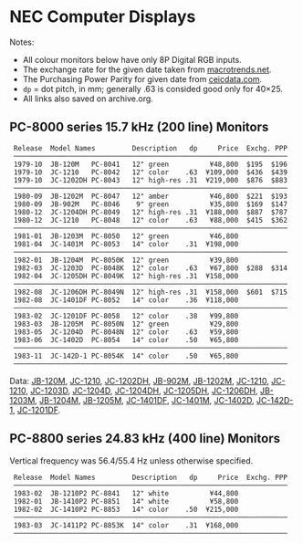 NEC Computer Displays
=====================

Notes:
- All colour monitors below have only 8P Digital RGB inputs.
- The exchange rate for the given date taken from [macrotrends.net].
- The Purchasing Power Parity for given date from [ceicdata.com].
- `dp` = dot pitch, in mm; generally .63 is consided good only for 40×25.
- All links also saved on archive.org.


PC-8000 series 15.7 kHz (200 line) Monitors
-------------------------------------------

     Release  Model Names         Description   dp     Price  Exchg. PPP
     ───────────────────────────────────────────────────────────────────
     1979-10  JB-120M   PC-8041   12" green          ¥48,800  $195  $196
     1979-10  JC-1210   PC-8042   12" color    .63  ¥109,000  $436  $439
     1979-10  JC-1202DH PC-8043   12" high-res .31  ¥219,000  $876  $883
     ───────────────────────────────────────────────────────────────────
     1980-09  JB-1202M  PC-8047   12" amber          ¥46,800  $221  $193
     1980-09  JB-902M   PC-8046    9" green          ¥35,800  $169  $147
     1980-12  JC-1204DH PC-8049   12" high-res .31  ¥188,000  $887  $787
     1980-12  JC-1210   PC-8048   12" color    .63   ¥88,000  $415  $362
     ───────────────────────────────────────────────────────────────────
     1981-01  JB-1203M  PC-8050   12" green          ¥46,800
     1981-04  JC-1401M  PC-8053   14" color    .31  ¥198,000
     ───────────────────────────────────────────────────────────────────
     1982-01  JB-1204M  PC-8050K  12" green          ¥39,800
     1982-03  JC-1203D  PC-8048K  12" color    .63   ¥67,800  $288  $314
     1982-04  JC-1205DH PC-8049K  12" high-res .31  ¥158,000
     ───────────────────────────────────────────────────────────────────
     1982-08  JC-1206DH PC-8049N  12" high-res .31  ¥158,000  $601  $715
     1982-08  JC-1401DF PC-8052   14" color    .36  ¥118,000
     ───────────────────────────────────────────────────────────────────
     1983-02  JC-1201DF PC-8058   12" color    .38   ¥99,800
     1983-03  JB-1205M  PC-8050N  12" green          ¥29,800
     1983-05  JC-1204D  PC-8048N  12" color    .63   ¥59,800
     1983-06  JC-1402D  PC-8054   14" color    .50   ¥65,800
     ───────────────────────────────────────────────────────────────────
     1983-11  JC-142D-1 PC-8054K  14" color    .50   ¥65,800
     ───────────────────────────────────────────────────────────────────

Data: [JB-120M], [JC-1210], [JC-1202DH], [JB-902M], [JB-1202M], [JC-1210],
[JC-1210], [JC-1203D], [JC-1204D], [JC-1204DH], [JC-1205DH], [JC-1206DH],
[JB-1203M], [JB-1204M], [JB-1205M], [JC-1401DF], [JC-1401M], [JC-1402D],
[JC-142D-1], [JC-1201DF].


PC-8800 series 24.83 kHz (400 line) Monitors
--------------------------------------------

Vertical frequency was 56.4/55.4 Hz unless otherwise specified.

     Release  Model Names         Description   dp     Price  Exchg. PPP
     ───────────────────────────────────────────────────────────────────
     1983-02  JB-1210P2 PC-8841   12" white          ¥44,800
     1982-01  JB-1410P2 PC-8851   14" white          ¥58,800
     1982-02  JC-1410P2 PC-8853   14" color    .50  ¥215,000
     ───────────────────────────────────────────────────────────────────
     1983-03  JC-1411P2 PC-8853K  14" color    .31  ¥168,000
     ───────────────────────────────────────────────────────────────────


<!-------------------------------------------------------------------->
[macrotrends.net]: https://www.macrotrends.net/2550/dollar-yen-exchange-rate-historical-chart
[ceicdata.com]: https://www.ceicdata.com/en/japan/exchange-rate-forecast-oecd-member-quarterly/jp-purchasing-power-parity-national-currency-per-usd

[JB-120M]: https://support.nec-lavie.jp/support/product/data/spec/dsp/d030-1.html
[JC-1210]: https://support.nec-lavie.jp/support/product/data/spec/dsp/d031-1.html
[JC-1202DH]: https://support.nec-lavie.jp/support/product/data/spec/dsp/d032-1.html
[JB-902M]: https://support.nec-lavie.jp/support/product/data/spec/dsp/d033-1.html
[JB-1202M]: https://support.nec-lavie.jp/support/product/data/spec/dsp/d034-1.html
[JC-1210]: https://support.nec-lavie.jp/support/product/data/spec/dsp/d035-1.html
[JC-1210]: https://support.nec-lavie.jp/support/product/data/spec/dsp/d035-1.html
[JC-1203D]: https://support.nec-lavie.jp/support/product/data/spec/dsp/d036-1.html
[JC-1204D]: https://support.nec-lavie.jp/support/product/data/spec/dsp/d037-1.html
[JC-1204DH]: https://support.nec-lavie.jp/support/product/data/spec/dsp/d038-1.html
[JC-1205DH]: https://support.nec-lavie.jp/support/product/data/spec/dsp/d039-1.html
[JC-1206DH]: https://support.nec-lavie.jp/support/product/data/spec/dsp/d040-1.html
[JB-1203M]: https://support.nec-lavie.jp/support/product/data/spec/dsp/d041-1.html
[JB-1204M]: https://support.nec-lavie.jp/support/product/data/spec/dsp/d042-1.html
[JB-1205M]: https://support.nec-lavie.jp/support/product/data/spec/dsp/d043-1.html
[JC-1401DF]: https://support.nec-lavie.jp/support/product/data/spec/dsp/d044-1.html
[JC-1401M]: https://support.nec-lavie.jp/support/product/data/spec/dsp/d045-1.html
[JC-1402D]: https://support.nec-lavie.jp/support/product/data/spec/dsp/d046-1.html
[JC-142D-1]: https://support.nec-lavie.jp/support/product/data/spec/dsp/d047-1.html
[JC-1201DF]: https://support.nec-lavie.jp/support/product/data/spec/dsp/d048-1.html

[JB-1210P2]: https://support.nec-lavie.jp/support/product/data/spec/dsp/d049-1.html
[JB-1410P2]: https://support.nec-lavie.jp/support/product/data/spec/dsp/d050-1.html
[JC-1410P2]: https://support.nec-lavie.jp/support/product/data/spec/dsp/d051-1.html
[JC-1411P2]: https://support.nec-lavie.jp/support/product/data/spec/dsp/d052-1.html
